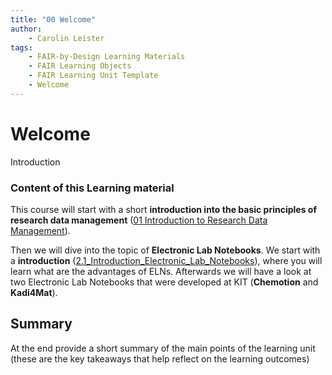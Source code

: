 ```yaml
---
title: "00 Welcome"
author: 
    - Carolin Leister
tags: 
    - FAIR-by-Design Learning Materials
    - FAIR Learning Objects
    - FAIR Learning Unit Template
    - Welcome
---
```


# Welcome

Introduction

### Content of this Learning material

This course will start with a short **introduction into the basic principles of research data management** ([01 Introduction to Research Data Management](../01%20Introduction%20to%20Research%20Data%20Management/RDM_content.md)).

Then we will dive into the topic of **Electronic Lab Notebooks**. We start with a **introduction** ([2.1_Introduction_Electronic_Lab_Notebooks](../02%20Electronic%20Lab%20Notebooks/2.1_Introduction_Electronic_Lab_Notebooks.md)), where you will learn what are the advantages of ELNs. Afterwards we will have a look at two Electronic Lab Notebooks that were developed at KIT (**Chemotion** and **Kadi4Mat**).
## Summary

At the end provide a short summary of the main points of the learning unit (these are the key takeaways that help reflect on the learning outcomes)


